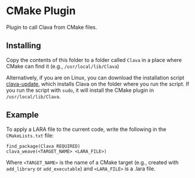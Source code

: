 # CMake Plugin

Plugin to call Clava from CMake files.

## Installing

Copy the contents of this folder to a folder called `Clava` in a place where CMake can find it (e.g., `/usr/local/lib/Clava`)

Alternatively, if you are on Linux, you can download the installation script [clava-update](https://raw.githubusercontent.com/specs-feup/clava/master/install/linux/clava-update), which installs Clava on the folder where you run the script. If you run the script with `sudo`, it will install the CMake plugin in `/usr/local/lib/Clava`. 

## Example

To apply a LARA file to the current code, write the following in the `CMakeLists.txt` file:

```
find_package(Clava REQUIRED)
clava_weave(<TARGET_NAME> <LARA_FILE>)  
```

Where `<TARGET_NAME>` is the name of a CMake target (e.g., created with `add_library` or `add_executable`) and `<LARA_FILE>` is a .lara file.
